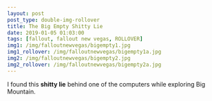 ```yaml
---
layout: post
post_type: double-img-rollover
title: The Big Empty Shitty Lie
date: 2019-01-05 01:03:00
tags: [fallout, fallout new vegas, ROLLOVER]
img1: /img/falloutnewvegas/bigempty1.jpg
img1_rollover: /img/falloutnewvegas/bigempty1a.jpg
img2: /img/falloutnewvegas/bigempty2.jpg
img2_rollover: /img/falloutnewvegas/bigempty2a.jpg
---
```

I found this **shitty lie** behind one of the computers while exploring Big Mountain.
